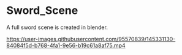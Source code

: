 # Sword_Scene

A full sword scene is created in blender.

https://user-images.githubusercontent.com/95570839/145331130-84084f5d-b768-4fa1-9e56-b19c61a8af75.mp4
